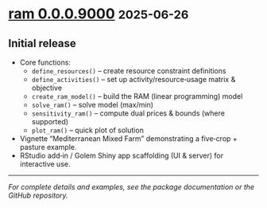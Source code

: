 
# [ram 0.0.0.9000](https://github.com/PAS-AGRO-PAS/ram/releases/tag/v.0.0.0.9000) <small>2025-06-26</small>

## Initial release

- Core functions:
  - `define_resources()` – create resource constraint definitions  
  - `define_activities()` – set up activity/resource‐usage matrix &
    objective  
  - `create_ram_model()` – build the RAM (linear programming) model  
  - `solve_ram()` – solve model (max/min)  
  - `sensitivity_ram()` – compute dual prices & bounds (where
    supported)  
  - `plot_ram()` – quick plot of solution
- Vignette “Mediterranean Mixed Farm” demonstrating a five‐crop +
  pasture example.
- RStudio add‐in / Golem Shiny app scaffolding (UI & server) for
  interactive use.

------------------------------------------------------------------------

*For complete details and examples, see the package documentation or the
GitHub repository.*
